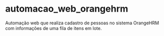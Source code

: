 # automacao_web_orangehrm
Automação web que realiza cadastro de pessoas no sistema OrangeHRM com informações de uma fila de itens em lote.
